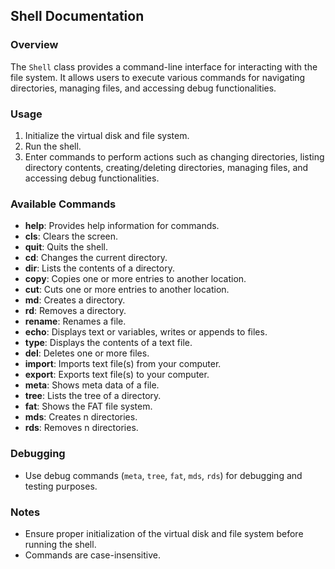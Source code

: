 ## Shell Documentation

### Overview
The `Shell` class provides a command-line interface for interacting with the file system. It allows users to execute various commands for navigating directories, managing files, and accessing debug functionalities.

### Usage
1. Initialize the virtual disk and file system.
2. Run the shell.
3. Enter commands to perform actions such as changing directories, listing directory contents, creating/deleting directories, managing files, and accessing debug functionalities.

### Available Commands
- **help**: Provides help information for commands.
- **cls**: Clears the screen.
- **quit**: Quits the shell.
- **cd**: Changes the current directory.
- **dir**: Lists the contents of a directory.
- **copy**: Copies one or more entries to another location.
- **cut**: Cuts one or more entries to another location.
- **md**: Creates a directory.
- **rd**: Removes a directory.
- **rename**: Renames a file.
- **echo**: Displays text or variables, writes or appends to files.
- **type**: Displays the contents of a text file.
- **del**: Deletes one or more files.
- **import**: Imports text file(s) from your computer.
- **export**: Exports text file(s) to your computer.
- **meta**: Shows meta data of a file.
- **tree**: Lists the tree of a directory.
- **fat**: Shows the FAT file system.
- **mds**: Creates n directories.
- **rds**: Removes n directories.

### Debugging
- Use debug commands (`meta`, `tree`, `fat`, `mds`, `rds`) for debugging and testing purposes.

### Notes
- Ensure proper initialization of the virtual disk and file system before running the shell.
- Commands are case-insensitive.
